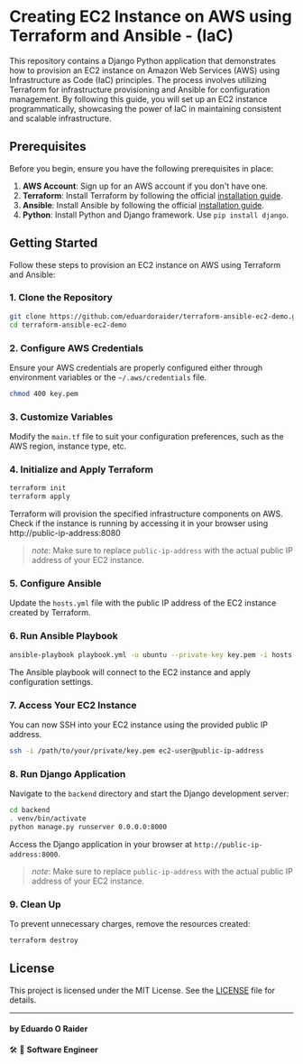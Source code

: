 # Creating EC2 Instance on AWS using Terraform and Ansible - (IaC)

This repository contains a Django Python application that demonstrates how to provision an EC2 instance on Amazon Web Services (AWS) using Infrastructure as Code (IaC) principles. The process involves utilizing Terraform for infrastructure provisioning and Ansible for configuration management. By following this guide, you will set up an EC2 instance programmatically, showcasing the power of IaC in maintaining consistent and scalable infrastructure.

## Prerequisites

Before you begin, ensure you have the following prerequisites in place:

1. **AWS Account**: Sign up for an AWS account if you don't have one.
2. **Terraform**: Install Terraform by following the official [installation guide](https://learn.hashicorp.com/tutorials/terraform/install-cli).
3. **Ansible**: Install Ansible by following the official [installation guide](https://docs.ansible.com/ansible/latest/installation_guide/intro_installation.html).
4. **Python**: Install Python and Django framework. Use `pip install django`.

## Getting Started

Follow these steps to provision an EC2 instance on AWS using Terraform and Ansible:

### 1. Clone the Repository

```bash
git clone https://github.com/eduardoraider/terraform-ansible-ec2-demo.git
cd terraform-ansible-ec2-demo
```

### 2. Configure AWS Credentials

Ensure your AWS credentials are properly configured either through environment variables or the `~/.aws/credentials` file.

```bash
chmod 400 key.pem
```

### 3. Customize Variables
 
Modify the `main.tf` file to suit your configuration preferences, such as the AWS region, instance type, etc.

### 4. Initialize and Apply Terraform

```bash
terraform init
terraform apply
```

Terraform will provision the specified infrastructure components on AWS. Check if the instance is running by accessing it in your browser using http://public-ip-address:8080

>_note_: Make sure to replace `public-ip-address` with the actual public IP address of your EC2 instance.

### 5. Configure Ansible

Update the `hosts.yml` file with the public IP address of the EC2 instance created by Terraform.

### 6. Run Ansible Playbook

```bash
ansible-playbook playbook.yml -u ubuntu --private-key key.pem -i hosts.yml
```

The Ansible playbook will connect to the EC2 instance and apply configuration settings.

### 7. Access Your EC2 Instance

You can now SSH into your EC2 instance using the provided public IP address.

```bash
ssh -i /path/to/your/private/key.pem ec2-user@public-ip-address
```

### 8. Run Django Application

Navigate to the `backend` directory and start the Django development server:

```bash
cd backend
. venv/bin/activate
python manage.py runserver 0.0.0.0:8000
```

Access the Django application in your browser at `http://public-ip-address:8000`.

>_note_: Make sure to replace `public-ip-address` with the actual public IP address of your EC2 instance.

### 9. Clean Up

To prevent unnecessary charges, remove the resources created:

```bash
terraform destroy
```

## License

This project is licensed under the MIT License. See the [LICENSE](LICENSE.txt) file for details.

---

#### by Eduardo O Raider
🛠 🥋 **Software Engineer**